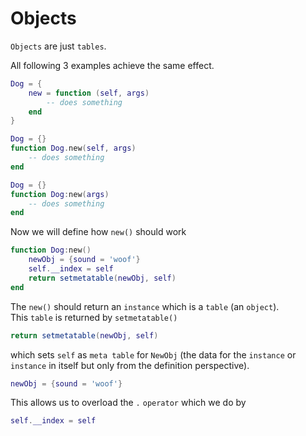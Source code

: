 # Objects

`Objects` are just `tables`.

All following 3 examples achieve the same effect.

```lua
Dog = {
	new = function (self, args)
		-- does something
	end
}
```

```lua
Dog = {}
function Dog.new(self, args)
	-- does something
end
```

```lua
Dog = {}
function Dog:new(args)
	-- does something
end
```

Now we will define how `new()` should work

```lua
function Dog:new()                         
	newObj = {sound = 'woof'}                
	self.__index = self
	return setmetatable(newObj, self)
end
```

The `new()` should return an `instance` which is a `table` (an `object`).  
This `table` is returned by `setmetatable()`

```lua
return setmetatable(newObj, self)
```

which sets `self` as `meta table` for `NewObj` (the data for the `instance` or `instance` in itself but only from the definition perspective).  

```lua
newObj = {sound = 'woof'}                
```

This allows us to overload the `.` `operator` which we do by 

```lua
self.__index = self
```
